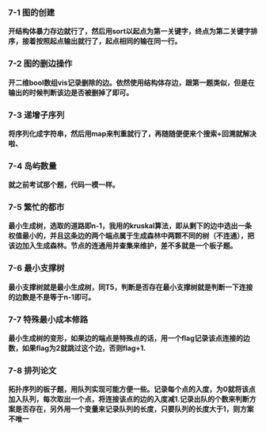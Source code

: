 ### **7-1 图的创建**

**开结构体暴力存边就行了，然后用sort以起点为第一关键字，终点为第二关键字排序，接着按照起点输出就行了，起点相同的输在同一行。**

### **7-2 图的删边操作**

**开二维bool数组vis记录删除的边。依然使用结构体存边，跟第一题类似，但是在输出的时候判断该边是否被删掉了即可。**

### **7-3 递增子序列**

**将序列化成字符串，然后用map来判重就行了，再随随便便来个搜索+回溯就解决啦、**

### **7-4 岛屿数量**

**就之前考试那个题，代码一模一样。**

### **7-5 繁忙的都市**

**最小生成树，选取的道路即n-1，我用的kruskal算法，即从剩下的边中选出一条权值最小的，并且这条边的两个端点属于生成森林中两颗不同的树（不连通），把该边加入生成森林。节点的连通用并查集来维护，差不多就是一个板子题。**

### **7-6 最小支撑树**

**最小支撑树就是最小生成树，同T5，判断是否存在最小支撑树就是判断一下连接的边数是不是等于n-1即可。**

### **7-7 特殊最小成本修路**

**最小生成树的变形，如果边的端点是特殊点的话，用一个flag记录该点连接的边数，如果flag为2就跳过这个边，否则flag+1.**

### **7-8 排列论文**

**拓扑序列的板子题，用队列实现可能方便一些。记录每个点的入度，为0就将该点加入队列，每次取出一个点，将连接该点的边的入度减1.记录出队的个数来判断方案是否存在，另外用一个变量来记录队列的长度，只要队列的长度大于1，则方案不唯一**